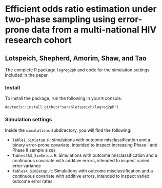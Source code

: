 # Efficient odds ratio estimation under two-phase sampling using error-prone data from a multi-national HIV research cohort
## Lotspeich, Shepherd, Amorim, Shaw, and Tao
The complete R package `logreg2ph` and code for the simulation settings included in the paper. 

### Install
To install the package, run the following in your `R` console:

`devtools::install_github("sarahlotspeich/logreg2ph")`

### Simulation settings 
Inside the `simulations` subdirectory, you will find the following: 

  - `Table1_SimSetup.R`: simulations with outcome misclassification and a binary error-prone covariate, intended to inspect increasing Phase I and Phase II sample sizes
  - `Tables2&3_SimSetup.R`: Simulations with outcome misclassification and a continuous covariate with additive errors, intended to inspect varied error variance 
  - `Tables4_SimSetup.R`: Simulations with outcome misclassification and a continuous covariate with additive errors, intended to inspect varied outcome error rates
